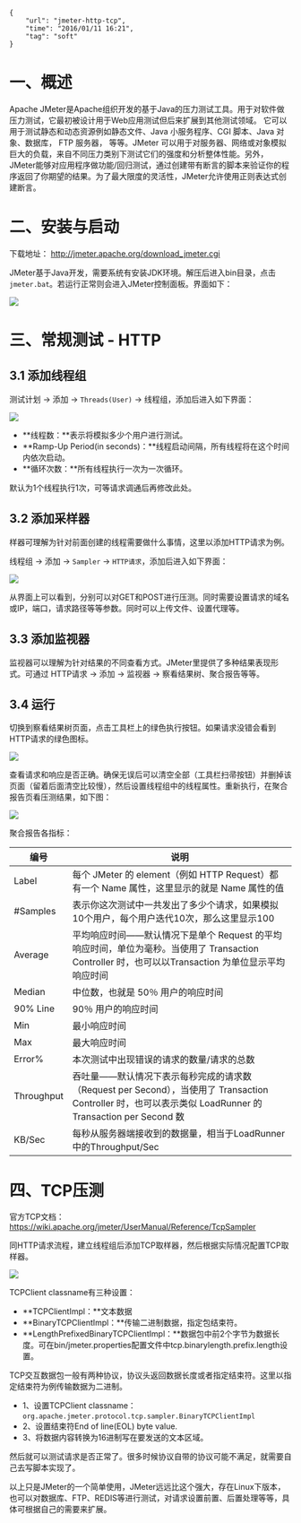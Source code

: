 ```
{
    "url": "jmeter-http-tcp",
    "time": "2016/01/11 16:21",
    "tag": "soft"
}
```

# 一、概述
Apache JMeter是Apache组织开发的基于Java的压力测试工具。用于对软件做压力测试，它最初被设计用于Web应用测试但后来扩展到其他测试领域。 它可以用于测试静态和动态资源例如静态文件、Java 小服务程序、CGI 脚本、Java 对象、数据库， FTP 服务器， 等等。JMeter 可以用于对服务器、网络或对象模拟巨大的负载，来自不同压力类别下测试它们的强度和分析整体性能。另外，JMeter能够对应用程序做功能/回归测试，通过创建带有断言的脚本来验证你的程序返回了你期望的结果。为了最大限度的灵活性，JMeter允许使用正则表达式创建断言。

# 二、安装与启动
下载地址： http://jmeter.apache.org/download_jmeter.cgi 

JMeter基于Java开发，需要系统有安装JDK环境。解压后进入bin目录，点击`jmeter.bat`。若运行正常则会进入JMeter控制面板。界面如下：

![](/uploads/jmeter-start.png)

# 三、常规测试 - HTTP
## 3.1 添加线程组
测试计划 -> 添加 -> `Threads(User)` -> 线程组，添加后进入如下界面：

![](/uploads/jmeter-threads.png)


- **线程数：**表示将模拟多少个用户进行测试。
- **Ramp-Up Period(in seconds)：**线程启动间隔，所有线程将在这个时间内依次启动。
- **循环次数：**所有线程执行一次为一次循环。

默认为1个线程执行1次，可等请求调通后再修改此处。

## 3.2 添加采样器
样器可理解为针对前面创建的线程需要做什么事情，这里以添加HTTP请求为例。

线程组 -> 添加 -> `Sampler` -> `HTTP请求`，添加后进入如下界面：

![](/uploads/jmeter-HTTP-Sampler.png)

从界面上可以看到，分别可以对GET和POST进行压测。同时需要设置请求的域名或IP，端口，请求路径等等参数。同时可以上传文件、设置代理等。

## 3.3 添加监视器
监视器可以理解为针对结果的不同查看方式。JMeter里提供了多种结果表现形式。可通过 HTTP请求 -> 添加 -> 监视器 -> 察看结果树、聚合报告等等。

## 3.4 运行
切换到察看结果树页面，点击工具栏上的绿色执行按钮。如果请求没错会看到HTTP请求的绿色图标。

![](/uploads/jmeter-result.png)

查看请求和响应是否正确。确保无误后可以清空全部（工具栏扫帚按钮）并删掉该页面（留着后面清空比较慢），然后设置线程组中的线程属性。重新执行，在聚合报告页看压测结果，如下图：

![](/uploads/jmeter-report.png)

聚合报告各指标：

编号     | 说明
--- | ---
Label|每个 JMeter 的 element（例如 HTTP Request）都有一个 Name 属性，这里显示的就是 Name 属性的值
#Samples|表示你这次测试中一共发出了多少个请求，如果模拟10个用户，每个用户迭代10次，那么这里显示100
Average|平均响应时间——默认情况下是单个 Request 的平均响应时间，单位为毫秒。当使用了 Transaction Controller 时，也可以以Transaction 为单位显示平均响应时间
Median|中位数，也就是 50％ 用户的响应时间
90% Line|90％ 用户的响应时间
Min|最小响应时间
Max|最大响应时间
Error%|本次测试中出现错误的请求的数量/请求的总数
Throughput|吞吐量——默认情况下表示每秒完成的请求数（Request per Second），当使用了 Transaction Controller 时，也可以表示类似 LoadRunner 的 Transaction per Second 数
KB/Sec|每秒从服务器端接收到的数据量，相当于LoadRunner中的Throughput/Sec

# 四、TCP压测
官方TCP文档： https://wiki.apache.org/jmeter/UserManual/Reference/TcpSampler 

同HTTP请求流程，建立线程组后添加TCP取样器，然后根据实际情况配置TCP取样器。

![](/uploads/jmeter-TCP-Sampler.png)

TCPClient classname有三种设置：

- **TCPClientImpl：**文本数据
- **BinaryTCPClientImpl：**传输二进制数据，指定包结束符。
- **LengthPrefixedBinaryTCPClientImpl：**数据包中前2个字节为数据长度。可在bin/jmeter.properties配置文件中tcp.binarylength.prefix.length设置。
 
TCP交互数据包一般有两种协议，协议头返回数据长度或者指定结束符。这里以指定结束符为例传输数据为二进制。

- 1、设置TCPClient classname：`org.apache.jmeter.protocol.tcp.sampler.BinaryTCPClientImpl`
- 2、设置结束符End of line(EOL) byte value.
- 3、将数据内容转换为16进制写在要发送的文本区域。

然后就可以测试请求是否正常了。很多时候协议自带的协议可能不满足，就需要自己去写脚本实现了。

以上只是JMeter的一个简单使用，JMeter远远比这个强大，存在Linux下版本，也可以对数据库、FTP、REDIS等进行测试，对请求设置前置、后置处理等等，具体可根据自己的需要来扩展。